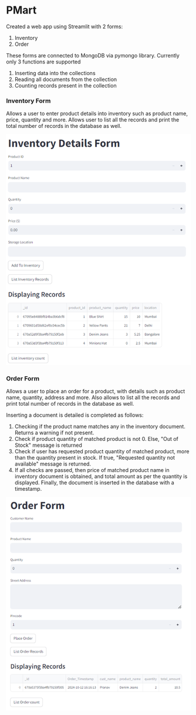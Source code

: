 # PMart
Created a web app using Streamlit with 2 forms:
1. Inventory 
2. Order

These forms are connected to MongoDB via pymongo library. 
Currently only 3 functions are supported
1. Inserting data into the collections
2. Reading all documents from the collection
3. Counting records present in the collection


### Inventory Form
Allows a user to enter product details into inventory such as product name, price, quantity and more.
Allows user to list all the records and print the total number of records in the database as well.

![Inventory Form](https://github.com/PranavP4tel/PMart/blob/main/images/Inventory_Form.png)


### Order Form
Allows a user to place an order for a product, with details such as product name, quantity, address and more.
Also allows to list all the records and print total number of records in the database as well.

Inserting a document is detailed is completed as follows:
1. Checking if the product name matches any in the inventory document. Returns a warning if not present.
2. Check if product quantity of matched product is not 0. Else, "Out of Stock" message is returned
3. Check if user has requested product quantity of matched product, more than the quantity present in stock. If true, "Requested quantity not available" message is returned.
4. If all checks are passed, then price of matched product name in inventory document is obtained, and total amount as per the quantity is displayed. Finally, the document is inserted in the database with a timestamp.

![Order Form](https://github.com/PranavP4tel/PMart/blob/main/images/Order_Form.png)

